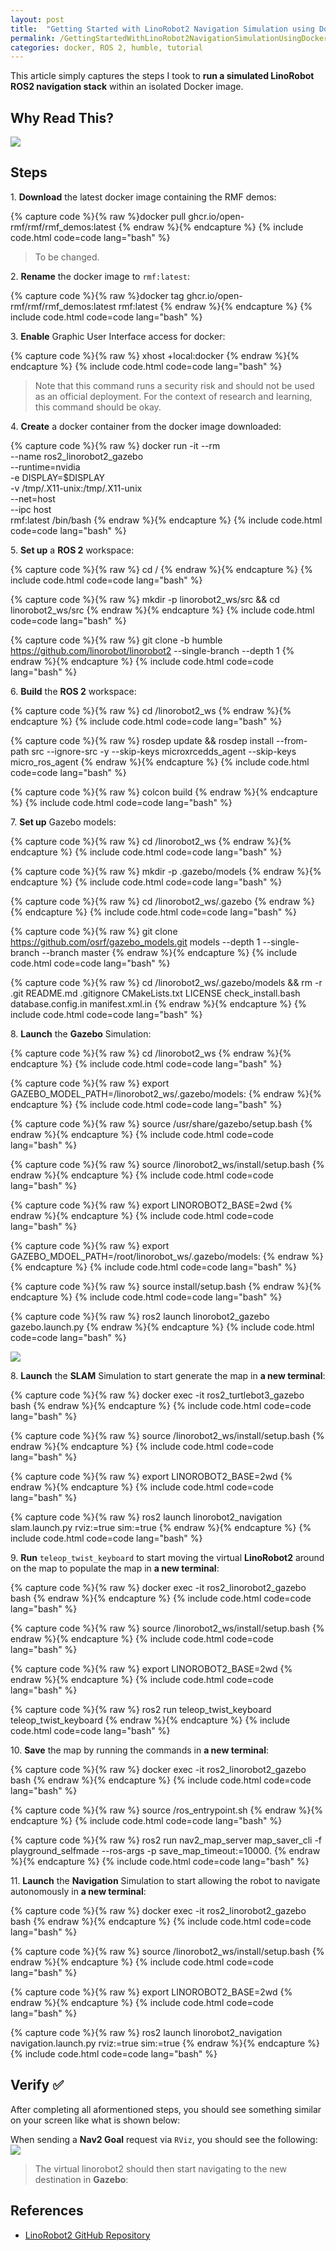 ```yaml
---
layout: post
title:  "Getting Started with LinoRobot2 Navigation Simulation using Docker 🐳" 
permalink: /GettingStartedWithLinoRobot2NavigationSimulationUsingDocker/
categories: docker, ROS 2, humble, tutorial
---
```


This article simply captures the steps I took to **run a simulated LinoRobot ROS2 navigation stack** within an isolated Docker image. 

## **Why Read This?**

![](/img/2024_05_27/linorobot_simulation_spedup.gif)

## **Steps**

1\. **Download** the latest docker image containing the RMF demos:

{% capture code %}{% raw %}docker pull ghcr.io/open-rmf/rmf/rmf_demos:latest
{% endraw %}{% endcapture %}
{% include code.html code=code lang="bash" %}

> To be changed.

2\. **Rename** the docker image to `rmf:latest`:

{% capture code %}{% raw %}docker tag ghcr.io/open-rmf/rmf/rmf_demos:latest rmf:latest
{% endraw %}{% endcapture %}
{% include code.html code=code lang="bash" %}

3\. **Enable** Graphic User Interface access for docker:

{% capture code %}{% raw %}
xhost +local:docker
{% endraw %}{% endcapture %}
{% include code.html code=code lang="bash" %}

> Note that this command runs a security risk and should not be used as an official deployment. For the context of research and learning, this command should be okay.

4\. **Create** a docker container from the docker image downloaded:

{% capture code %}{% raw %}
docker run -it --rm \
 --name ros2_linorobot2_gazebo \
 --runtime=nvidia \
 -e DISPLAY=$DISPLAY \
 -v /tmp/.X11-unix:/tmp/.X11-unix \
 --net=host \
 --ipc host \
 rmf:latest /bin/bash
{% endraw %}{% endcapture %}
{% include code.html code=code lang="bash" %}

5\. **Set up** a **ROS 2** workspace:

{% capture code %}{% raw %}
cd /
{% endraw %}{% endcapture %}
{% include code.html code=code lang="bash" %}

{% capture code %}{% raw %}
mkdir -p linorobot2_ws/src && cd linorobot2_ws/src
{% endraw %}{% endcapture %}
{% include code.html code=code lang="bash" %}

{% capture code %}{% raw %}
git clone -b humble https://github.com/linorobot/linorobot2 --single-branch --depth 1
{% endraw %}{% endcapture %}
{% include code.html code=code lang="bash" %}

6\. **Build** the **ROS 2** workspace:

{% capture code %}{% raw %}
cd /linorobot2_ws
{% endraw %}{% endcapture %}
{% include code.html code=code lang="bash" %}

{% capture code %}{% raw %}
rosdep update && rosdep install --from-path src --ignore-src -y --skip-keys microxrcedds_agent --skip-keys micro_ros_agent
{% endraw %}{% endcapture %}
{% include code.html code=code lang="bash" %}

{% capture code %}{% raw %}
colcon build
{% endraw %}{% endcapture %}
{% include code.html code=code lang="bash" %}

7\. **Set up** Gazebo models:

{% capture code %}{% raw %}
cd /linorobot2_ws
{% endraw %}{% endcapture %}
{% include code.html code=code lang="bash" %}

{% capture code %}{% raw %}
mkdir -p .gazebo/models
{% endraw %}{% endcapture %}
{% include code.html code=code lang="bash" %}

{% capture code %}{% raw %}
cd /linorobot2_ws/.gazebo
{% endraw %}{% endcapture %}
{% include code.html code=code lang="bash" %}

{% capture code %}{% raw %}
git clone https://github.com/osrf/gazebo_models.git models --depth 1 --single-branch --branch master
{% endraw %}{% endcapture %}
{% include code.html code=code lang="bash" %}

{% capture code %}{% raw %}
cd /linorobot2_ws/.gazebo/models && rm -r .git README.md .gitignore CMakeLists.txt LICENSE check_install.bash database.config.in manifest.xml.in
{% endraw %}{% endcapture %}
{% include code.html code=code lang="bash" %}

8\. **Launch** the **Gazebo** Simulation:

{% capture code %}{% raw %}
cd /linorobot2_ws
{% endraw %}{% endcapture %}
{% include code.html code=code lang="bash" %}

{% capture code %}{% raw %}
export GAZEBO_MODEL_PATH=/linorobot2_ws/.gazebo/models:
{% endraw %}{% endcapture %}
{% include code.html code=code lang="bash" %}

{% capture code %}{% raw %}
source /usr/share/gazebo/setup.bash
{% endraw %}{% endcapture %}
{% include code.html code=code lang="bash" %}

{% capture code %}{% raw %}
source /linorobot2_ws/install/setup.bash
{% endraw %}{% endcapture %}
{% include code.html code=code lang="bash" %}

{% capture code %}{% raw %}
export LINOROBOT2_BASE=2wd
{% endraw %}{% endcapture %}
{% include code.html code=code lang="bash" %}

{% capture code %}{% raw %}
export GAZEBO_MDOEL_PATH=/root/linorobot_ws/.gazebo/models:
{% endraw %}{% endcapture %}
{% include code.html code=code lang="bash" %}

{% capture code %}{% raw %}
source install/setup.bash
{% endraw %}{% endcapture %}
{% include code.html code=code lang="bash" %}

{% capture code %}{% raw %}
ros2 launch linorobot2_gazebo gazebo.launch.py
{% endraw %}{% endcapture %}
{% include code.html code=code lang="bash" %}

![](/img/2024_05_27/gazebo_simulation_linorobot2.png)

8\. **Launch** the **SLAM** Simulation to start generate the map in **a new terminal**:

{% capture code %}{% raw %}
docker exec -it ros2_turtlebot3_gazebo bash
{% endraw %}{% endcapture %}
{% include code.html code=code lang="bash" %}

{% capture code %}{% raw %}
source /linorobot2_ws/install/setup.bash
{% endraw %}{% endcapture %}
{% include code.html code=code lang="bash" %}

{% capture code %}{% raw %}
export LINOROBOT2_BASE=2wd
{% endraw %}{% endcapture %}
{% include code.html code=code lang="bash" %}

{% capture code %}{% raw %}
ros2 launch linorobot2_navigation slam.launch.py rviz:=true sim:=true
{% endraw %}{% endcapture %}
{% include code.html code=code lang="bash" %}

9\. **Run** `teleop_twist_keyboard` to start moving the virtual **LinoRobot2** around on the map to populate the map in **a new terminal**:

{% capture code %}{% raw %}
docker exec -it ros2_linorobot2_gazebo bash
{% endraw %}{% endcapture %}
{% include code.html code=code lang="bash" %}

{% capture code %}{% raw %}
source /linorobot2_ws/install/setup.bash
{% endraw %}{% endcapture %}
{% include code.html code=code lang="bash" %}

{% capture code %}{% raw %}
export LINOROBOT2_BASE=2wd
{% endraw %}{% endcapture %}
{% include code.html code=code lang="bash" %}

{% capture code %}{% raw %}
ros2 run teleop_twist_keyboard teleop_twist_keyboard
{% endraw %}{% endcapture %}
{% include code.html code=code lang="bash" %}

10\. **Save** the map by running the commands in **a new terminal**:

{% capture code %}{% raw %}
docker exec -it ros2_linorobot2_gazebo bash
{% endraw %}{% endcapture %}
{% include code.html code=code lang="bash" %}

{% capture code %}{% raw %}
source /ros_entrypoint.sh
{% endraw %}{% endcapture %}
{% include code.html code=code lang="bash" %}

{% capture code %}{% raw %}
ros2 run nav2_map_server map_saver_cli -f playground_selfmade --ros-args -p save_map_timeout:=10000.
{% endraw %}{% endcapture %}
{% include code.html code=code lang="bash" %}

11\. **Launch** the **Navigation** Simulation to start allowing the robot to navigate autonomously in **a new terminal**:

{% capture code %}{% raw %}
docker exec -it ros2_linorobot2_gazebo bash
{% endraw %}{% endcapture %}
{% include code.html code=code lang="bash" %}

{% capture code %}{% raw %}
source /linorobot2_ws/install/setup.bash
{% endraw %}{% endcapture %}
{% include code.html code=code lang="bash" %}

{% capture code %}{% raw %}
export LINOROBOT2_BASE=2wd
{% endraw %}{% endcapture %}
{% include code.html code=code lang="bash" %}

{% capture code %}{% raw %}
ros2 launch linorobot2_navigation navigation.launch.py rviz:=true sim:=true
{% endraw %}{% endcapture %}
{% include code.html code=code lang="bash" %}

## **Verify** ✅

After completing all aformentioned steps, you should see something similar on your screen like what is shown below:

When sending a **Nav2 Goal** request via `RViz`, you should see the following:
![](/img/2024_05_27/linorobot_simulation_spedup.gif)

> The virtual linorobot2 should then start navigating to the new destination in **Gazebo**:

## **References**

- [LinoRobot2 GitHub Repository](https://github.com/linorobot/linorobot2)